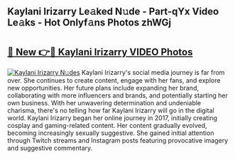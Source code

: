 ## Kaylani Irizarry Le𝚊ked N𝚞de - Part-qYx Video Le𝚊ks - Hot Onlyf𝚊ns Photos zhWGj

# <h2><a href="http://ac12879.deff.icu/?id=Kaylani+Irizarry">🔗 New 👉🔴 Kaylani Irizarry VIDEO Photos</a></h2>

[![Kaylani Irizarry N𝚞des](https://i.imgur.com/rIISA9y.gif)](http://ac12879.deff.icu/?id=Kaylani+Irizarry)
Kaylani Irizarry's social media journey is far from over. She continues to create content, engage with her fans, and explore new opportunities. Her future plans include expanding her brand, collaborating with more influencers and brands, and potentially starting her own business. With her unwavering determination and undeniable charisma, there's no telling how far Kaylani Irizarry will go in the digital world. Kaylani Irizarry began her online journey in 2017, initially creating cosplay and gaming-related content. Her content gradually evolved, becoming increasingly sexually suggestive. She gained initial attention through Twitch streams and Instagram posts featuring provocative imagery and suggestive commentary.
